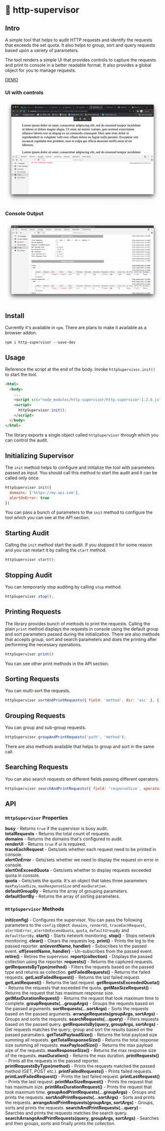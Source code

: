 # 👮 http-supervisor

## Intro

A simple tool that helps to audit HTTP requests and identify the requests that exceeds the set quota. It also helps to group, sort and query requests based upon 
a variety of parameters.

The tool renders a simple UI that provides controls to capture the requests and print to console in a better readable format. It also provides a global object for you 
to manage requests.

[DEMO](https://vjai.github.io/http-supervisor/)

### UI with controls

![Screen Shot](https://github.com/VJAI/http-supervisor/blob/main/ui.png)

### Console Output

![Screen Shot](https://github.com/VJAI/http-supervisor/blob/main/console.png)

## Install

Currently it's available in `npm`. There are plans to make it available as a browser addon.

```shell
npm i http-supervisor --save-dev
``` 

## Usage

Reference the script at the end of the body. Invoke `httpSupervisor.init()` to start the tool.

```html
<html>
  <body>
    ...
    <script src="node_modules/http-supervisor/http.supervisor-1.2.0.js"></script>
    <script>
      httpSupervisor.init();
    </script>
  </body>
</html>
```

The library exports a single object called `httpSupervisor` through which you can control the audit.

## Initializing Supervisor

The `init` method helps to configure and initialize the tool with parameters passed as input. You should call this method 
to start the audit and it can be called only once.

```js
httpSupervisor.init({
  domains: ['https://my.api.com'],
  alertOnError: true
})
```

You can pass a bunch of parameters to the `init` method to configure the tool which you can see at the API section.

## Starting Audit

Calling the `init` method start the audit. If you stopped it for some reason and you can restart it by calling the `start` method.

```js
httpSupervisor.start();
```

## Stopping Audit

You can temporarily stop auditing by calling `stop` method.

```js
httpSupervisor.stop();
```

## Printing Requests

The library provides bunch of methods to print the requests. Calling the plain `print` method displays the requests 
in console using the default group and sort parameters passed during the initialization. There are also methods that accepts 
group, sort and search parameters and does the printing after performing the necessary operations.

```js
httpSupervisor.print()
```

You can see other print methods in the API section.

## Sorting Requests

You can multi-sort the requests.

```js
httpSupervisor.sortAndPrintRequests({ field: 'method', dir: 'asc' }, { field: 'responseSize', dir: 'desc' });
```

## Grouping Requests

You can group and sub-group requests.

```js
httpSupervisor.groupAndPrintRequests('path', 'method');
```

There are also methods available that helps to group and sort in the same call.

## Searching Requests

You can also search requests on different fields passing different operators.

```js
httpSupervisor.searchAndPrintRequests({ field: 'responseSize', operator: '>', value: '1 kb' });
```

## API

### `HttpSupervisor` Properties

**busy** - Returns `true` if the supervisor is busy audit.<br/>
**totalRequests** - Returns the total count of requests.<br/>
**domains** - Returns the domains that's configured to audit.<br/>
**renderUI** - Returns `true` if ui is required.<br/>
**traceEachRequest** - Gets/sets whether each request need to be printed in console.<br/>
**alertOnError** - Gets/sets whether we need to display the request on error in console.<br/>
**alertOnExceedQuota** - Gets/sets whether to display requests exceeded quota in console.<br/>
**quota** - Gets/sets the quota. It's an object that takes three parameters `maxPayloadSize`, `maxResponseSize` and `maxDuration`.<br/>
**defaultGroupBy** - Returns the array of grouping parameters.<br/>
**defaultSortBy** - Returns the array of sorting parameters.

### `HttpSupervisor` Methods

**init(config)** - Configures the supervisor. You can pass the following parameters to the `config` object: `domains`, `renderUI`, `traceEachRequest`, `alertOnError`, `alertOnExceedQuota`, `quota`, `defaultGroupBy` and `defaultSortBy`.
**start()** - Starts network monitoring.
**stop()** - Stops network monitoring.
**clear()** - Clears the requests log.
**print()** - Prints the log to the passed reporter.
**on(eventName, handler)** - Subscribes to the passed event.
**off(eventName, handler)** - Un-subscribes from the passed event.
**retire()** - Retires the supervisor.
**report(collection)** - Displays the passed collection using the reporter.
**requests()** - Returns the captured requests.
**getRequestsByType(method)** - Filters the requests based on the passed type and returns as collection.
**getFailedRequests()** - Returns the failed requests.
**getLastFailedRequest()** - Returns the last failed request.
**getLastRequest()** - Returns the last request.
**getRequestsExceededQuota()** - Returns the requests that exceeded the quota.
**getMaxSizeRequest()** - Returns the request that has maximum response size.
**getMaxDurationRequest()** - Returns the request that took maximum time to complete.
**groupRequests(...groupArgs)** - Groups the requests based on the passed arguments.
**sortRequests(...sortArgs)** - Sorts the requests based on the passed arguments.
**arrangeRequests(groupArgs, sortArgs)** - Groups and sorts the requests.
**searchRequests(...query)** - Filters requests based on the passed query.
**getRequestsBy(query, groupArgs, sortArgs)** - Get requests matches the query; group and sort the results based on the passed paramaters.
**getTotalPayloadSize()** - Returns the total payload size summing all requests.
**getTotalResponseSize()** - Returns the total response size summing all requests.
**maxPayloadSize()** - Returns the max payload size of the requests.
**maxResponseSize()** - Returns the max response size of the requests.
**maxDuration()** - Returns the max duration.
**printRequests()** - Prints all the requests in the passed reporter.
**printRequestsByType(method)** - Prints the requests matched the passed method (GET, POST etc.).
**printFailedRequests()** - Prints failed requests.
**printLastFailedRequest()** - Prints the last failed request.
**printLastRequest()** - Prints the last request.
**printMaxSizeRequest()** - Prints the request that has maximum size.
**printMaxDurationRequest()** - Prints the request that took maximum time.
**groupAndPrintRequests(...groupArgs)** - Groups and prints the requests.
**sortAndPrintRequests(...sortArgs)** - Sorts and prints the requests.
**arrangeAndPrintRequests(groupArgs, sortArgs)** - Groups, sorts and prints the requests.
**searchAndPrintRequests(...query)** - Searches and prints the requests matches the search query.
**searchArrangeAndPrintRequests(query, groupArgs, sortArgs)** - Searches and then groups, sorts and finally prints the collection.

